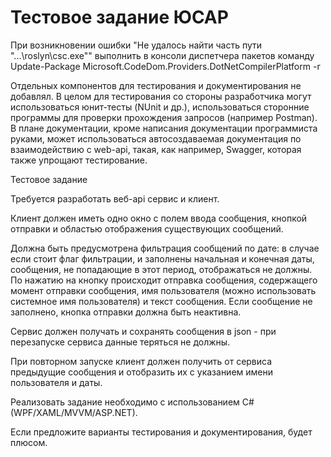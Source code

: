 # Тестовое задание ЮСАР
При возникновении ошибки "Не удалось найти часть пути "...\roslyn\csc.exe"" выполнить в консоли диспетчера пакетов команду 
Update-Package Microsoft.CodeDom.Providers.DotNetCompilerPlatform -r

Отдельных компонентов для тестирования и документирования не добавлял. В целом для тестирования со стороны разработчика могут использоваться юнит-тесты (NUnit и др.), использоваться сторонние программы для проверки прохождения запросов (например Postman).
В плане документации, кроме написания документации программиста руками, может использоваться автосоздаваемая документация по взаимодействию с web-api, такая, как например, Swagger, которая также упрощают тестирование.

Тестовое задание

Требуется разработать веб-api сервис и клиент.

Клиент должен иметь одно окно с полем ввода сообщения, кнопкой отправки и областью отображения существующих сообщений. 

Должна быть предусмотрена фильтрация сообщений по дате: в случае если стоит флаг фильтрации, и заполнены начальная и конечная даты, сообщения, не попадающие в этот период, отображаться не должны. 
По нажатию на кнопку происходит отправка сообщения, содержащего момент отправки сообщения, имя пользователя (можно использовать системное имя пользователя) и текст сообщения. 
Если сообщение не заполнено, кнопка отправки должна быть неактивна.

Сервис должен получать и сохранять сообщения в json - при перезапуске сервиса данные теряться не должны.

При повторном запуске клиент должен получить от сервиса предыдущие сообщения и отобразить их с указанием имени пользователя и даты.

Реализовать задание необходимо с использованием C# (WPF/XAML/MVVM/ASP.NET).

Если предложите варианты тестирования и документирования, будет плюсом.


